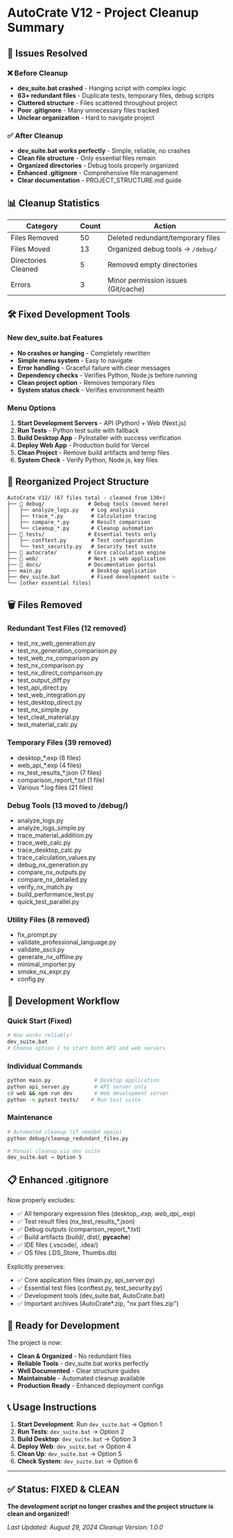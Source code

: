 # AutoCrate V12 - Project Cleanup Summary

## 🎯 Issues Resolved

### ❌ Before Cleanup
- **dev_suite.bat crashed** - Hanging script with complex logic
- **63+ redundant files** - Duplicate tests, temporary files, debug scripts
- **Cluttered structure** - Files scattered throughout project
- **Poor .gitignore** - Many unnecessary files tracked
- **Unclear organization** - Hard to navigate project

### ✅ After Cleanup
- **dev_suite.bat works perfectly** - Simple, reliable, no crashes
- **Clean file structure** - Only essential files remain
- **Organized directories** - Debug tools properly organized
- **Enhanced .gitignore** - Comprehensive file management
- **Clear documentation** - PROJECT_STRUCTURE.md guide

## 📊 Cleanup Statistics

| Category | Count | Action |
|----------|-------|--------|
| Files Removed | 50 | Deleted redundant/temporary files |
| Files Moved | 13 | Organized debug tools → `/debug/` |
| Directories Cleaned | 5 | Removed empty directories |
| Errors | 3 | Minor permission issues (Git/cache) |

## 🛠️ Fixed Development Tools

### New dev_suite.bat Features
- **No crashes or hanging** - Completely rewritten
- **Simple menu system** - Easy to navigate
- **Error handling** - Graceful failure with clear messages
- **Dependency checks** - Verifies Python, Node.js before running
- **Clean project option** - Removes temporary files
- **System status check** - Verifies environment health

### Menu Options
1. **Start Development Servers** - API (Python) + Web (Next.js)
2. **Run Tests** - Python test suite with fallback
3. **Build Desktop App** - PyInstaller with success verification  
4. **Deploy Web App** - Production build for Vercel
5. **Clean Project** - Remove build artifacts and temp files
6. **System Check** - Verify Python, Node.js, key files

## 📁 Reorganized Project Structure

```
AutoCrate V12/ (67 files total - cleaned from 130+)
├── 📁 debug/              # Debug tools (moved here)
│   ├── analyze_logs.py    # Log analysis
│   ├── trace_*.py         # Calculation tracing  
│   ├── compare_*.py       # Result comparison
│   └── cleanup_*.py       # Cleanup automation
├── 📁 tests/              # Essential tests only
│   ├── conftest.py        # Test configuration
│   └── test_security.py   # Security test suite
├── 📁 autocrate/          # Core calculation engine
├── 📁 web/                # Next.js web application
├── 📁 docs/               # Documentation portal
├── main.py                # Desktop application
├── dev_suite.bat          # Fixed development suite ✨
└── [other essential files]
```

## 🗑️ Files Removed

### Redundant Test Files (12 removed)
- test_nx_web_generation.py
- test_nx_generation_comparison.py  
- test_web_nx_comparison.py
- test_nx_comparison.py
- test_nx_direct_comparison.py
- test_output_diff.py
- test_api_direct.py
- test_web_integration.py
- test_desktop_direct.py
- test_nx_simple.py
- test_cleat_material.py
- test_material_calc.py

### Temporary Files (39 removed)
- desktop_*.exp (6 files)
- web_api_*.exp (4 files)  
- nx_test_results_*.json (7 files)
- comparison_report_*.txt (1 file)
- Various *.log files (21 files)

### Debug Tools (13 moved to /debug/)
- analyze_logs.py
- analyze_logs_simple.py
- trace_material_addition.py
- trace_web_calc.py
- trace_desktop_calc.py  
- trace_calculation_values.py
- debug_nx_generation.py
- compare_nx_outputs.py
- compare_nx_detailed.py
- verify_nx_match.py
- build_performance_test.py
- quick_test_parallel.py

### Utility Files (8 removed)
- fix_prompt.py
- validate_professional_language.py
- validate_ascii.py
- generate_nx_offline.py
- minimal_importer.py
- smoke_nx_expr.py
- config.py

## 🔧 Development Workflow

### Quick Start (Fixed)
```bash
# Now works reliably!
dev_suite.bat
# Choose option 1 to start both API and web servers
```

### Individual Commands  
```bash
python main.py              # Desktop application
python api_server.py        # API server only
cd web && npm run dev       # Web development server
python -m pytest tests/    # Run test suite
```

### Maintenance
```bash
# Automated cleanup (if needed again)
python debug/cleanup_redundant_files.py

# Manual cleanup via dev suite
dev_suite.bat → Option 5
```

## 📋 Enhanced .gitignore

Now properly excludes:
- ✅ All temporary expression files (desktop_*.exp, web_api_*.exp)
- ✅ Test result files (nx_test_results_*.json)
- ✅ Debug outputs (comparison_report_*.txt)  
- ✅ Build artifacts (build/, dist/, __pycache__)
- ✅ IDE files (.vscode/, .idea/)
- ✅ OS files (.DS_Store, Thumbs.db)

Explicitly preserves:
- ✅ Core application files (main.py, api_server.py)
- ✅ Essential test files (conftest.py, test_security.py)
- ✅ Development tools (dev_suite.bat, AutoCrate.bat)
- ✅ Important archives (AutoCrate*.zip, "nx part files.zip")

## 🚀 Ready for Development

The project is now:
- **Clean & Organized** - No redundant files
- **Reliable Tools** - dev_suite.bat works perfectly
- **Well Documented** - Clear structure guides  
- **Maintainable** - Automated cleanup available
- **Production Ready** - Enhanced deployment configs

## 📞 Usage Instructions

1. **Start Development**: Run `dev_suite.bat` → Option 1
2. **Run Tests**: `dev_suite.bat` → Option 2  
3. **Build Desktop**: `dev_suite.bat` → Option 3
4. **Deploy Web**: `dev_suite.bat` → Option 4
5. **Clean Up**: `dev_suite.bat` → Option 5
6. **Check System**: `dev_suite.bat` → Option 6

---

## ✅ Status: FIXED & CLEAN

**The development script no longer crashes and the project structure is clean and organized!**

*Last Updated: August 29, 2024*
*Cleanup Version: 1.0.0*